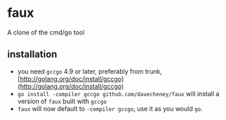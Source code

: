 faux
====

A clone of the cmd/go tool

installation
------------

 * you need `gccgo` 4.9 or later, preferably from trunk, [http://golang.org/doc/install/gccgo](http://golang.org/doc/install/gccgo)
 * `go install -compiler gccgo github.com/davecheney/faux` will install a version of `faux` built with `gccgo`
 * `faux` will now default to `-compiler gccgo`, use it as you would `go`.
